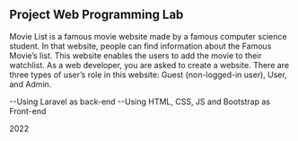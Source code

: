 ## Project Web Programming Lab

Movie List is a famous movie website made by a famous computer science student. In that website, people can find information about the Famous Movie’s list. This website enables the users to add the movie to their watchlist.
As a web developer, you are asked to create a website. There are three types of user’s role in this website: Guest (non-logged-in user), User, and Admin.

--Using Laravel as back-end
--Using HTML, CSS, JS and Bootstrap as Front-end

2022
